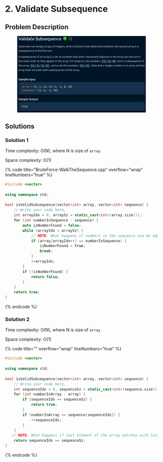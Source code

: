 # 2. Validate Subsequence

## Problem Description

<figure><img src="../../.gitbook/assets/image (1).png" alt=""><figcaption></figcaption></figure>

## Solutions

### Solution 1

Time complexity: O(N), where N is size of `array`&#x20;

Space complexity: O(1)

{% code title="BruteForce-WalkTheSequence.cpp" overflow="wrap" lineNumbers="true" %}
```cpp
#include <vector>

using namespace std;

bool isValidSubsequence(vector<int> array, vector<int> sequence) {
    // Write your code here.
    int arrayIdx = 0, arraySz = static_cast<int>(array.size());
    for (int numberInSequence : sequence) {
        auto isNumberFound = false;
        while (arrayIdx < arraySz) {
            // NOTE: What happens if numbers in the sequence are be equal in nature? Increment arrayIdx appropriately
            if (array[arrayIdx++] == numberInSequence) {
                isNumberFound = true;
                break;
            }
            ++arrayIdx;
        }
        if (!isNumberFound) {
            return false;
        }
    }
    return true;
}

```
{% endcode %}

### Solution 2

Time complexity: O(N), where N is size of `array`&#x20;

Space complexity: O(1)

{% code title="" overflow="wrap" lineNumbers="true" %}
```cpp
#include <vector>

using namespace std;

bool isValidSubsequence(vector<int> array, vector<int> sequence) {
    // Write your code here.
    int sequenceIdx = 0, sequenceSz = static_cast<int>(sequence.size());
    for (int numberInArray : array) {
        if (sequenceIdx == sequenceSz) {
            return true;
        }
        if (numberInArray == sequence[sequenceIdx]) {
            ++sequenceIdx;
        }
    }
   // NOTE: What happens if last element of the array matches with last element of sequence? Check final return condition
    return sequenceIdx == sequenceSz;
}

```
{% endcode %}
